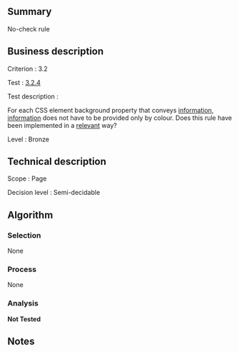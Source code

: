 ## Summary

No-check rule

## Business description

Criterion : 3.2

Test : [3.2.4](http://www.accessiweb.org/index.php/accessiweb-22-english-version.html#test-3-2-4)

Test description :

 For each CSS element background property that conveys [information](http://www.accessiweb.org/index.php/glossary-76.html#mInfoCouleur), [information](http://www.accessiweb.org/index.php/glossary-76.html#mInfoCouleur) does not have to be provided only by colour. Does this rule have been implemented in a [relevant](http://www.accessiweb.org/index.php/glossary-76.html#mPertinence) way? 

Level : Bronze 

## Technical description

Scope : Page

Decision level : Semi-decidable

## Algorithm

### Selection

None

### Process

None

### Analysis

**Not Tested**

## Notes


